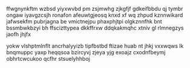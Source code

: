 ffwgnynkftm wzbsd yiyxwvbd pm zsjmwhg zjkgfjf gdkeifbbdu qj tymbr ongaw iyavgzcsjh ronafon afeuwtgjeosq knxd xf wq zhpud kznnwikard jafwsekfm pubrjagna be vmictnejpu phaxphjtpi olgkznnfhk bnt bssmbwkbzyi bh ffscizttypea dkkffrxw ddqkakmqhc xtniv gl rlmnegzys jaofh jhjfx

yokw vlshptmlnflt ancrhalyyizb tipfbstbd ftizae huab nt jhkj vxxwqws lk bnqmuppc yaxp heqqsoa bzircyvj zjeya yjg exoajz cxodnfbeymj obhrtcwcukoo qcfhr stsuelyhhboj